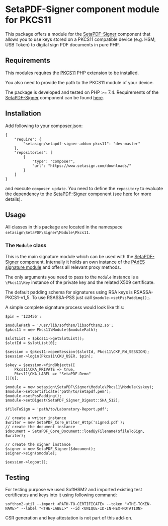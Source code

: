 # SetaPDF-Signer component module for PKCS11

This package offers a module for the [SetaPDF-Signer](https://www.setasign.com/signer)
component that allows you to use keys stored on a PKCS11 compatible device (e.g. HSM,
USB Token) to digital sign PDF documents in pure PHP.

## Requirements

This modules requires the [PKCS11](https://github.com/gamringer/php-pkcs11) PHP
extension to be installed.

You also need to provide the path to the PKCS11 module of your device.

The package is developed and tested on PHP >= 7.4. Requirements of the [SetaPDF-Signer](https://www.setasign.com/signer)
component can be found [here](https://manuals.setasign.com/setapdf-signer-manual/getting-started/#index-1).

## Installation

Add following to your composer.json:

    {
        "require": {
            "setasign/setapdf-signer-addon-pkcs11": "dev-master"
        },
        "repositories": [
            {
                "type": "composer",
                "url": "https://www.setasign.com/downloads/"
            }
        ]
    }

and execute `composer update`. You need to define the `repository` to evaluate the dependency to the
[SetaPDF-Signer](https://www.setasign.com/signer) component
(see [here](https://getcomposer.org/doc/faqs/why-can%27t-composer-load-repositories-recursively.md) for more details).

## Usage

All classes in this package are located in the namespace `setasign\SetaPDF\Signer\Module\Pkcs11`.

### The `Module` class

This is the main signature module which can be used with the [SetaPDF-Signer](https://www.setasign.com/signer) component.
Internally it holds an own instance of the [PAdES signature module](https://manuals.setasign.com/setapdf-signer-manual/signature-modules/pades/)
and offers all relevant proxy methods.

The only arguments you need to pass to the `Module` instance is a `\Pkcs11\Key` instance of the private
key and the related X509 certificate.

The default padding schema for signatures using RSA keys is RSASSA-PKCS1-v1_5. To use
RSASSA-PSS just call `$module->setPssPadding();`. 

A simple complete signature process would look like this:

    $pin = '123456';
    
    $modulePath = '/usr/lib/softhsm/libsofthsm2.so';
    $pkcs11 = new Pkcs11\Module($modulePath);
    
    $slotList = $pkcs11->getSlotList();
    $slotId = $slotList[0];
    
    $session = $pkcs11->openSession($slotId, Pkcs11\CKF_RW_SESSION);
    $session->login(Pkcs11\CKU_USER, $pin);
    
    $skey = $session->findObjects([
        Pkcs11\CKA_PRIVATE => true,
        Pkcs11\CKA_LABEL => "SetaPDF-Demo"
    ])[0];
    
    $module = new setasign\SetaPDF\Signer\Module\Pkcs11\Module($skey);
    $module->setCertificate('path/to/setapdf.pem');
    $module->setPssPadding();
    $module->setDigest(SetaPDF_Signer_Digest::SHA_512);

    $fileToSign = 'path/to/Laboratory-Report.pdf';

    // create a writer instance
    $writer = new SetaPDF_Core_Writer_Http('signed.pdf');
    // create the document instance
    $document = SetaPDF_Core_Document::loadByFilename($fileToSign, $writer);
    
    // create the signer instance
    $signer = new SetaPDF_Signer($document);
    $signer->sign($module);
    
    $session->logout();


## Testing

For testing purpose we used SoftHSM2 and imported existing test certificates and keys
into it using following command:

    softhsm2-util --import <PATH-TO-CERTIFICATE> --token "<THE-TOKEN-NAME>" --label "<THE-LABEL>" --id <UNIQUE-ID-IN-HEX-NOTATION>

CSR generation and key attestation is not part of this add-on.
